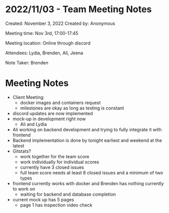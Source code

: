 # 2022/11/03 - Team Meeting Notes

Created: November 3, 2022
Created by: Anonymous

Meeting time: Nov 3rd, 17:00-17:45

Meeting location: Online through discord

Attendees: Lydia, Brenden, Ali, Jeena

Note Taker: Brenden

# Meeting Notes

- Client Meeting:
  - docker images and containers request
  - milestones are okay as long as testing is constant
- discord updates are now implemented
- mock-up in development right now
  - Ali and Lydia
- Ali working on backend development and trying to fully integrate it with frontend
- Backend implementation is done by tonight earliest and weekend at the latest
- Gitstats?
  - work together for the team score
  - work individually for individual scores
  - currently have 3 closed issues
  - full team score needs at least 8 closed issues and a minimum of two types
- frontend currently works with docker and Brenden has nothing currently to work on
  - waiting for backend and database completion
- current mock up has 5 pages
  - page 1 has inspection video check
